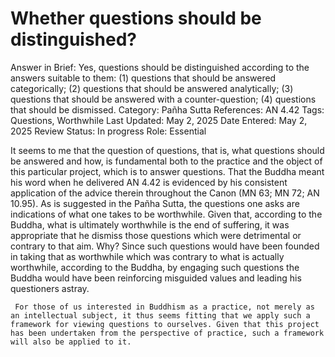 # Whether questions should be distinguished?

Answer in Brief: Yes, questions should be distinguished according to the answers suitable to them: (1) questions that should be answered categorically; (2) questions that should be answered analytically; (3) questions that should be answered with a counter-question; (4) questions that should be dismissed.
 Category: Pañha
Sutta References: AN 4.42
Tags: Questions, Worthwhile
Last Updated: May 2, 2025
Date Entered: May 2, 2025
Review Status: In progress
Role: Essential

It seems to me that the question of questions, that is, what questions should be answered and how, is fundamental both to the practice and the object of this particular project, which is to answer questions. That the Buddha meant his word when he delivered AN 4.42 is evidenced by his consistent application of the advice therein throughout the Canon (MN 63; MN 72; AN 10.95). As is suggested in the Pañha Sutta, the questions one asks are indications of what one takes to be worthwhile. Given that, according to the Buddha, what is ultimately worthwhile is the end of suffering, it was appropriate that he dismiss those questions which were detrimental or contrary to that aim. Why? Since such questions would have been founded in taking that as worthwhile which was contrary to what is actually worthwhile, according to the Buddha, by engaging such questions the Buddha would have been reinforcing misguided values and leading his questioners astray. 

     For those of us interested in Buddhism as a practice, not merely as an intellectual subject, it thus seems fitting that we apply such a framework for viewing questions to ourselves. Given that this project has been undertaken from the perspective of practice, such a framework will also be applied to it.
